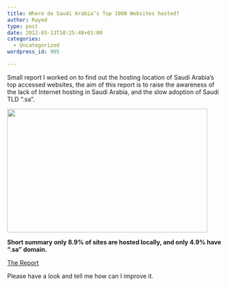 ```yaml
---
title: Where do Saudi Arabia’s Top 1000 Websites hosted?
author: Rayed
type: post
date: 2012-03-13T10:25:48+03:00
categories:
  - Uncategorized
wordpress_id: 905

---
```

<p>Small report I worked on to find out the hosting location of Saudi Arabia&#8217;s top accessed websites, the aim of this report is to raise the awareness of the lack of Internet hosting in Saudi Arabia, and the slow adoption of Saudi TLD &#8220;.sa&#8221;.</p>
<p><a href="http://rayed.com/wordpress/wp-content/uploads/2012/03/hosting.png"><img src="http://rayed.com/wordpress/wp-content/uploads/2012/03/hosting.png" alt="" title="hosting" width="466" height="288" class="alignnone size-full wp-image-907" srcset="https://rayed.com/wordpress/wp-content/uploads/2012/03/hosting.png 466w, https://rayed.com/wordpress/wp-content/uploads/2012/03/hosting-300x185.png 300w" sizes="(max-width: 466px) 100vw, 466px" /></a></p>
<p><strong>Short summary only 8.9% of sites are hosted locally, and only 4.9% have &#8220;.sa&#8221; domain.</strong></p>
<p><a href="http://dev.rayed.com/ix_report/">The Report</a></p>
<p>Please have a look and tell me how can I improve it.</p>
